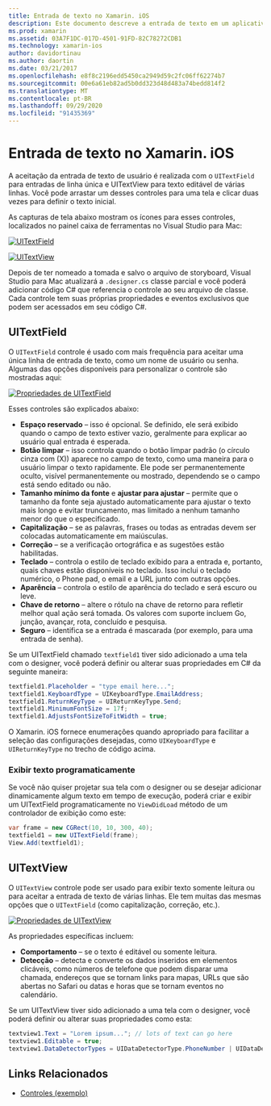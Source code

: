 ```yaml
---
title: Entrada de texto no Xamarin. iOS
description: Este documento descreve a entrada de texto em um aplicativo Xamarin. iOS. Ele aborda o uso de UITextField e UITextVIew de forma programática e no designer do iOS.
ms.prod: xamarin
ms.assetid: 03A7F1DC-017D-4501-91FD-82C78272CDB1
ms.technology: xamarin-ios
author: davidortinau
ms.author: daortin
ms.date: 03/21/2017
ms.openlocfilehash: e8f8c2196edd5450ca2949d59c2fc06ff62274b7
ms.sourcegitcommit: 00e6a61eb82ad5b0dd323d48d483a74bedd814f2
ms.translationtype: MT
ms.contentlocale: pt-BR
ms.lasthandoff: 09/29/2020
ms.locfileid: "91435369"
---
```

# <a name="text-input-in-xamarinios"></a>Entrada de texto no Xamarin. iOS

A aceitação da entrada de texto de usuário é realizada com o `UITextField` para entradas de linha única e UITextView para texto editável de várias linhas. Você pode arrastar um desses controles para uma tela e clicar duas vezes para definir o texto inicial.

As capturas de tela abaixo mostram os ícones para esses controles, localizados no painel caixa de ferramentas no Visual Studio para Mac:

 [![UITextField](text-input-images/image11a.png)](text-input-images/image11a.png#lightbox)

 [![UITextView](text-input-images/image13a.png)](text-input-images/image13a.png#lightbox)

Depois de ter nomeado a tomada e salvo o arquivo de storyboard, Visual Studio para Mac atualizará a `.designer.cs` classe parcial e você poderá adicionar código C# que referencia o controle ao seu arquivo de classe. Cada controle tem suas próprias propriedades e eventos exclusivos que podem ser acessados em seu código C#.

 <a name="UITextField"></a>

## <a name="uitextfield"></a>UITextField

O `UITextField` controle é usado com mais frequência para aceitar uma única linha de entrada de texto, como um nome de usuário ou senha. Algumas das opções disponíveis para personalizar o controle são mostradas aqui:

 [![Propriedades de UITextField](text-input-images/image15a.png)](text-input-images/image15a.png#lightbox)

Esses controles são explicados abaixo:

- **Espaço reservado** – isso é opcional. Se definido, ele será exibido quando o campo de texto estiver vazio, geralmente para explicar ao usuário qual entrada é esperada.
- **Botão limpar** – isso controla quando o botão limpar padrão (o círculo cinza com (X)) aparece no campo de texto, como uma maneira para o usuário limpar o texto rapidamente. Ele pode ser permanentemente oculto, visível permanentemente ou mostrado, dependendo se o campo está sendo editado ou não.
- **Tamanho mínimo da fonte** e  **ajustar para ajustar** – permite que o tamanho da fonte seja ajustado automaticamente para ajustar o texto mais longo e evitar truncamento, mas limitado a nenhum tamanho menor do que o especificado.
- **Capitalização** – se as palavras, frases ou todas as entradas devem ser colocadas automaticamente em maiúsculas.
- **Correção** – se a verificação ortográfica e as sugestões estão habilitadas.
- **Teclado** – controla o estilo de teclado exibido para a entrada e, portanto, quais chaves estão disponíveis no teclado. Isso inclui o teclado numérico, o Phone pad, o email e a URL junto com outras opções.
- **Aparência** – controla o estilo de aparência do teclado e será escuro ou leve.
- **Chave de retorno** – altere o rótulo na chave de retorno para refletir melhor qual ação será tomada. Os valores com suporte incluem Go, junção, avançar, rota, concluído e pesquisa.
- **Seguro** – identifica se a entrada é mascarada (por exemplo, para uma entrada de senha).

Se um UITextField chamado `textfield1` tiver sido adicionado a uma tela com o designer, você poderá definir ou alterar suas propriedades em C# da seguinte maneira:

```csharp
textfield1.Placeholder = "type email here...";
textfield1.KeyboardType = UIKeyboardType.EmailAddress;
textfield1.ReturnKeyType = UIReturnKeyType.Send;
textfield1.MinimumFontSize = 17f;
textfield1.AdjustsFontSizeToFitWidth = true;
```

O Xamarin. iOS fornece enumerações quando apropriado para facilitar a seleção das configurações desejadas, como `UIKeyboardType` e `UIReturnKeyType` no trecho de código acima.

### <a name="display-text-programmatically"></a>Exibir texto programaticamente

Se você não quiser projetar sua tela com o designer ou se desejar adicionar dinamicamente algum texto em tempo de execução, poderá criar e exibir um UITextField programaticamente no `ViewDidLoad` método de um controlador de exibição como este:

```csharp
var frame = new CGRect(10, 10, 300, 40);
textfield1 = new UITextField(frame);
View.Add(textfield1);
```

 <a name="UITextView"></a>

## <a name="uitextview"></a>UITextView

O `UITextView` controle pode ser usado para exibir texto somente leitura ou para aceitar a entrada de texto de várias linhas. Ele tem muitas das mesmas opções que o `UITextField` (como capitalização, correção, etc.).

 [![Propriedades de UITextView](text-input-images/image16a.png)](text-input-images/image16a.png#lightbox)

As propriedades específicas incluem:

- **Comportamento** – se o texto é editável ou somente leitura.
- **Detecção** – detecta e converte os dados inseridos em elementos clicáveis, como números de telefone que podem disparar uma chamada, endereços que se tornam links para mapas, URLs que são abertas no Safari ou datas e horas que se tornam eventos no calendário.

Se um UITextView tiver sido adicionado a uma tela com o designer, você poderá definir ou alterar suas propriedades como esta:

```csharp
textview1.Text = "Lorem ipsum..."; // lots of text can go here
textview1.Editable = true;
textview1.DataDetectorTypes = UIDataDetectorType.PhoneNumber | UIDataDetectorType.Link;
```

## <a name="related-links"></a>Links Relacionados

- [Controles (exemplo)](/samples/xamarin/ios-samples/controls)